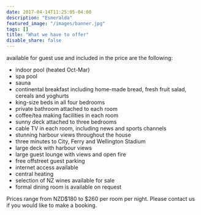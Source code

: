 ```yaml
---
date: 2017-04-14T11:25:05-04:00
description: "Esmeralda"
featured_image: "/images/banner.jpg"
tags: []
title: "What we have to offer"
disable_share: false
---
```

available for guest use and included in the price are the following:

-	indoor pool (heated Oct-Mar)
-	spa pool
-	sauna
-	continental breakfast including home-made bread, fresh fruit salad, cereals and yoghurts
-	king-size beds in all four bedrooms
-	private bathroom attached to each room
-	coffee/tea making facilities in each room
-	sunny deck attached to three bedrooms
-	cable TV in each room, including news and sports channels
-	stunning harbour views throughout the house
-	three minutes to City, Ferry and Wellington Stadium
-	large deck with harbour views
-	large guest lounge with views and open fire
-	free offstreet guest parking
-	internet access available
-	central heating
-	selection of NZ wines available for sale
-	formal dining room is available on request

Prices range from NZD$180 to $260 per room per night. Please contact us if you would like to make a booking.